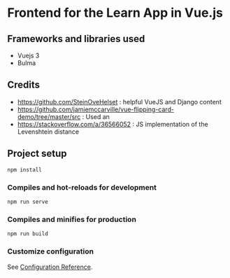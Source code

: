 # Frontend for the Learn App in Vue.js

## Frameworks and libraries used
* Vuejs 3
* Bulma

## Credits
* https://github.com/SteinOveHelset : helpful VueJS and Django content
* https://github.com/jamiemccarville/vue-flipping-card-demo/tree/master/src : Used an
* https://stackoverflow.com/a/36566052 : JS implementation of the Levenshtein distance 

## Project setup
```
npm install
```

### Compiles and hot-reloads for development
```
npm run serve
```

### Compiles and minifies for production
```
npm run build
```

### Customize configuration
See [Configuration Reference](https://cli.vuejs.org/config/).
